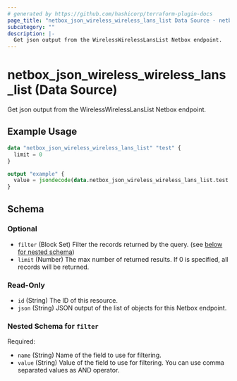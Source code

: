 ```yaml
---
# generated by https://github.com/hashicorp/terraform-plugin-docs
page_title: "netbox_json_wireless_wireless_lans_list Data Source - netbox"
subcategory: ""
description: |-
  Get json output from the WirelessWirelessLansList Netbox endpoint.
---
```


# netbox_json_wireless_wireless_lans_list (Data Source)

Get json output from the WirelessWirelessLansList Netbox endpoint.

## Example Usage

```terraform
data "netbox_json_wireless_wireless_lans_list" "test" {
  limit = 0
}

output "example" {
  value = jsondecode(data.netbox_json_wireless_wireless_lans_list.test.json)
}
```

<!-- schema generated by tfplugindocs -->
## Schema

### Optional

- `filter` (Block Set) Filter the records returned by the query. (see [below for nested schema](#nestedblock--filter))
- `limit` (Number) The max number of returned results. If 0 is specified, all records will be returned.

### Read-Only

- `id` (String) The ID of this resource.
- `json` (String) JSON output of the list of objects for this Netbox endpoint.

<a id="nestedblock--filter"></a>
### Nested Schema for `filter`

Required:

- `name` (String) Name of the field to use for filtering.
- `value` (String) Value of the field to use for filtering. You can use comma separated values as AND operator.
